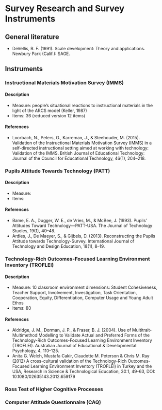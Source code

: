 # Survey Research and Survey Instruments

## General literature

* DeVellis, R. F. (1991). Scale development: Theory and applications. Newbury Park (Calif.): SAGE.

## Instruments

### Instructional Materials Motivation Survey (IMMS)

#### Description

* Measure: people’s situational reactions to instructional materials in the light of the ARCS model (Keller, 1987)
* Items: 36 (reduced version 12 items)

#### References

* Loorbach, N., Peters, O., Karreman, J., & Steehouder, M. (2015). Validation of the Instructional Materials Motivation Survey (IMMS) in a self-directed instructional setting aimed at working with technology: Validation of the IMMS. British Journal of Educational Technology: Journal of the Council for Educational Technology, 46(1), 204–218.

### Pupils Attitude Towards Technology (PATT)

#### Description

* Measure:
* Items:

#### References

* Bame, E. A., Dugger, W. E., de Vries, M., & McBee, J. (1993). Pupils’ Attitudes Toward Technology—PATT-USA. The Journal of Technology Studies, 19(1), 40–48.
* Ardies, J., De Maeyer, S., & Gijbels, D. (2013). Reconstructing the Pupils Attitude towards Technology-Survey. International Journal of Technology and Design Education, 18(1), 8–19.

### Technology-Rich Outcomes-Focused Learning Environment Inventory (TROFLEI)

#### Description

* Measure: 10 classroom environment dimensions: Student Cohesiveness, Teacher Support, Involvement, Investigation, Task Orientation, Cooperation, Equity, Differentiation, Computer Usage and Young Adult Ethos
* Items: 80

#### References

* Aldridge, J. M., Dorman, J. P., & Fraser, B. J. (2004). Use of Multitrait-Multimethod Modelling to Validate Actual and Preferred Forms of the Technology-Rich Outcomes-Focused Learning Environment Inventory (TROFLEI). Australian Journal of Educational & Developmental Psychology, 4, 110–125.
* Anita G. Welch, Mustafa Cakir, Claudette M. Peterson & Chris M. Ray (2012) A cross-cultural validation of the Technology-Rich Outcomes-Focused Learning Environment Inventory (TROFLEI) in Turkey and the USA, Research in Science & Technological Education, 30:1, 49-63, DOI: 10.1080/02635143.2012.659179

### Ross Test of Higher Cognitive Processes

### Computer Attitude Questionnaire (CAQ)
